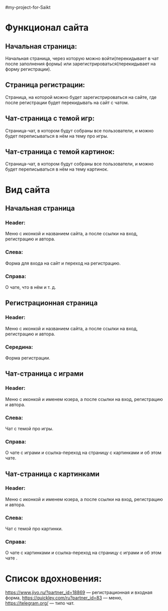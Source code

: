 #my-project-for-Saikt

# Функционал сайта
## Начальная страница:
Начальная страница, через которую можно войти(перекидывает в чат после заполнения формы) или зарегистрироваться(перекидывает на форму регистрации).

## Страница регистрации:
Страница, на которой можно будет зарегистрироваться на сайте, где после регистрации будет перекидывать на сайт с чатом.

## Чат-страница с темой игр:
Страница-чат, в котором будут собраны все пользователи, и можно будет переписываться в нём на тему про игры.

## Чат-страница с темой картинок:
Страница-чат, в котором будут собраны все пользователи, и можно будет переписываться в нём на тему картинок.

# Вид сайта
## Начальная страница
### Header:
Меню с иконкой и названием сайта, а после ссылки на вход, регистрацию и автора.

### Слева:
Форма для входа на сайт и переход на регистрацию.

### Cправа:
О чате, что в нём и т. д.

## Регистрационная страница
### Header:
Меню с иконкой и названием сайта, а после ссылки на вход, регистрацию и автора.

### Середина:
Форма регистрации.

## Чат-страница с играми
### Header:
Меню с иконкой и именем юзера, а после ссылки на вход, регистрацию и автора.

### Слева:
Чат с темой про игры.

### Cправа:
О чате с играми и ссылка-переход на страницу с картинками и об этом чате.

## Чат-страница с картинками
### Header:
Меню с иконкой и именем юзера, а после ссылки на вход, регистрацию и автора.

### Слева:
Чат c темой про картинки.

### Cправа:
О чате с картинками и ссылка-переход на страницу с играми и об этом чате .

# Список вдохновения:
https://www.jivo.ru/?partner_id=18869 — регистрационная и входная форма,
https://quickley.com/ru?partner_id=83 — меню,
https://telegram.org/ — типо чат.
